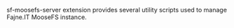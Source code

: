 sf-moosefs-server extension provides several utility scripts used to
manage Fajne.IT MooseFS instance.
